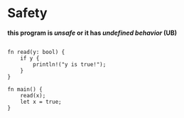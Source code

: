 # Safety

**this program is _unsafe_ or it has _undefined behavior_ (UB)**

```rust,does_not_compile

fn read(y: bool) {
    if y {
        println!("y is true!");
    }
}

fn main() {
    read(x);
    let x = true;
}
```
